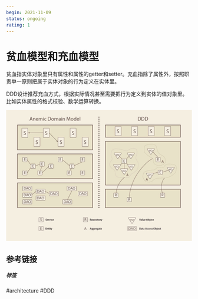 ```yaml
---
begin: 2021-11-09
status: ongoing
rating: 1
---
```


# 贫血模型和充血模型

贫血指实体对象里只有属性和属性的getter和setter。充血指除了属性外，按照职责单一原则把属于实体对象的行为定义在实体里。

DDD设计推荐充血方式，根据实际情况甚至需要把行为定义到实体的值对象里。比如实体属性的格式校验、数学运算转换。

![](image/Pasted%20image%2020211109160416.png)

## 参考链接


##### 标签
#architecture #DDD 